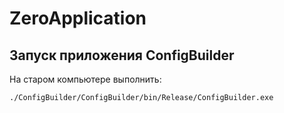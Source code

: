 # ZeroApplication

## Запуск приложения ConfigBuilder
На старом компьютере выполнить:
```
./ConfigBuilder/ConfigBuilder/bin/Release/ConfigBuilder.exe
```